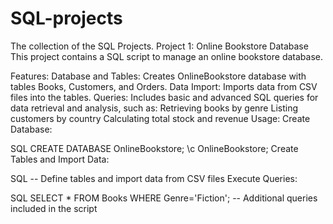 # SQL-projects
The collection of the SQL Projects.
Project 1: Online Bookstore Database
This project contains a SQL script to manage an online bookstore database.

Features:
Database and Tables: Creates OnlineBookstore database with tables Books, Customers, and Orders.
Data Import: Imports data from CSV files into the tables.
Queries: Includes basic and advanced SQL queries for data retrieval and analysis, such as:
Retrieving books by genre
Listing customers by country
Calculating total stock and revenue
Usage:
Create Database:

SQL
CREATE DATABASE OnlineBookstore;
\c OnlineBookstore;
Create Tables and Import Data:

SQL
-- Define tables and import data from CSV files
Execute Queries:

SQL
SELECT * FROM Books WHERE Genre='Fiction';
-- Additional queries included in the script
